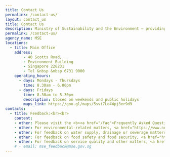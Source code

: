 ```yaml
---
title: Contact Us
permalink: /contact-us/
layout: contact_us
title: Contact Us
description: Ministry of Sustainability and the Environment — providing Singapore with a clean and sustainable environment with resilient supplies of safe food and water.
permalink: /contact-us/
agency_name: MSE
locations:
  - title: Main Office
    address:
        - 40 Scotts Road,
        - Environment Building
        - Singapore 228231 
        - Tel &nbsp &nbsp 6731 9000
    operating_hours:
      - days: Mondays - Thursdays
        time: 8.30am - 6.00pm
      - days: Fridays
        time: 8.30am to 5.30pm
        description: Closed on weekends and public holidays
        maps_link: https://goo.gl/maps/5svi7Le4Wpj3er9d9
contacts:
  - title: Feedback:<br><br>
    content:
    - other: Please visit the <b><a href="/faq">Frequently Asked Question (FAQ)</a></b> page for more information<br><br>
    - other: For environmental-related matters, <a href="https://www.nea.gov.sg/corporate-functions/feedback"><b>click here to provide feedback to NEA</b></a><br><br>
    - other: For feedback on water supply, drainage or sewerage matters, <a href="https://app.pub.gov.sg/feedback/Pages/HelpAndFeedback.aspx"><b>click here to provide feedback to PUB</b></a><br><br>
    - other: For feedback on food safety and food security, <a href="https://www.sfa.gov.sg/feedback"><b>click here to provide feedback to SFA</b></a><br><br>
    - other: For feedback on service quality and other matters, <a href="https://form.gov.sg/#!/5f9bbe55fb5198001166faec"><b>click here to provide feedback to MSE</b></a><br>
    # - email: mse_feedback@mse.gov.sg
---
```

